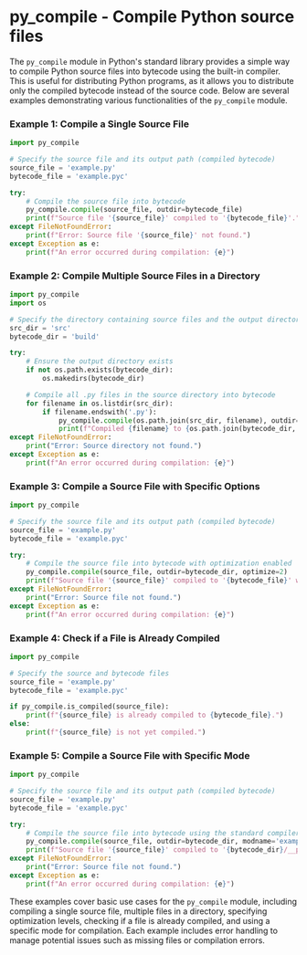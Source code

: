 # py_compile - Compile Python source files

The `py_compile` module in Python's standard library provides a simple way to compile Python source files into bytecode using the built-in compiler. This is useful for distributing Python programs, as it allows you to distribute only the compiled bytecode instead of the source code. Below are several examples demonstrating various functionalities of the `py_compile` module.

### Example 1: Compile a Single Source File

```python
import py_compile

# Specify the source file and its output path (compiled bytecode)
source_file = 'example.py'
bytecode_file = 'example.pyc'

try:
    # Compile the source file into bytecode
    py_compile.compile(source_file, outdir=bytecode_file)
    print(f"Source file '{source_file}' compiled to '{bytecode_file}'.")
except FileNotFoundError:
    print(f"Error: Source file '{source_file}' not found.")
except Exception as e:
    print(f"An error occurred during compilation: {e}")
```

### Example 2: Compile Multiple Source Files in a Directory

```python
import py_compile
import os

# Specify the directory containing source files and the output directory for bytecode
src_dir = 'src'
bytecode_dir = 'build'

try:
    # Ensure the output directory exists
    if not os.path.exists(bytecode_dir):
        os.makedirs(bytecode_dir)

    # Compile all .py files in the source directory into bytecode
    for filename in os.listdir(src_dir):
        if filename.endswith('.py'):
            py_compile.compile(os.path.join(src_dir, filename), outdir=bytecode_dir)
            print(f"Compiled {filename} to {os.path.join(bytecode_dir, filename)}")
except FileNotFoundError:
    print("Error: Source directory not found.")
except Exception as e:
    print(f"An error occurred during compilation: {e}")
```

### Example 3: Compile a Source File with Specific Options

```python
import py_compile

# Specify the source file and its output path (compiled bytecode)
source_file = 'example.py'
bytecode_file = 'example.pyc'

try:
    # Compile the source file into bytecode with optimization enabled
    py_compile.compile(source_file, outdir=bytecode_dir, optimize=2)
    print(f"Source file '{source_file}' compiled to '{bytecode_file}' with optimization level 2.")
except FileNotFoundError:
    print("Error: Source file not found.")
except Exception as e:
    print(f"An error occurred during compilation: {e}")
```

### Example 4: Check if a File is Already Compiled

```python
import py_compile

# Specify the source and bytecode files
source_file = 'example.py'
bytecode_file = 'example.pyc'

if py_compile.is_compiled(source_file):
    print(f"{source_file} is already compiled to {bytecode_file}.")
else:
    print(f"{source_file} is not yet compiled.")
```

### Example 5: Compile a Source File with Specific Mode

```python
import py_compile

# Specify the source file and its output path (compiled bytecode)
source_file = 'example.py'
bytecode_file = 'example.pyc'

try:
    # Compile the source file into bytecode using the standard compiler mode
    py_compile.compile(source_file, outdir=bytecode_dir, modname='example')
    print(f"Source file '{source_file}' compiled to '{bytecode_dir}/__pycache__/example.cpython-312-py3-none-any.pyc' with module name 'example'.")
except FileNotFoundError:
    print("Error: Source file not found.")
except Exception as e:
    print(f"An error occurred during compilation: {e}")
```

These examples cover basic use cases for the `py_compile` module, including compiling a single source file, multiple files in a directory, specifying optimization levels, checking if a file is already compiled, and using a specific mode for compilation. Each example includes error handling to manage potential issues such as missing files or compilation errors.
